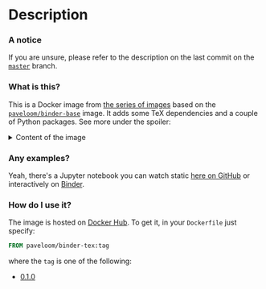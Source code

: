 # Description

### A notice
If you are unsure, please refer to the description on the last commit on the
[`master`](https://github.com/paveloom-d/binder-tex/tree/master) branch.

### What is this?

This is a Docker image from
[the series of images](https://github.com/orgs/paveloom-d/projects/1) based on the
[`paveloom/binder-base`](https://github.com/paveloom-d/binder-base) image. It adds some
TeX dependencies and a couple of Python packages. See more under the spoiler:

<details>
<summary>Content of the image</summary>
<ul>
  <li>
    Base image:
    <a href="https://github.com/paveloom-d/binder-base">paveloom/binder-base</a>
    (0.1.1)
  </li>
  <li>TexLive:</li>
  <ul>
    <li>dvipng</li>
    <li>texlive-latex-extra</li>
    <li>texlive-fonts-extra</li>
    <li>texlive-lang-cyrillic</li>
    <li>cm-super</li>
  </ul>
  <li>Python packages:</li>
  <ul>
    <li>wheel</li>
    <li>numpy</li>
    <li>matplotlib</li>
  </ul>
</ul>
</details>

### Any examples?

Yeah, there's a Jupyter notebook you can watch static
[here on GitHub](https://github.com/paveloom-d/binder-tex/blob/master/examples/example.ipynb)
or interactively on
[Binder](https://mybinder.org/v2/gh/paveloom-d/binder-tex/master?urlpath=lab/tree/example.ipynb).

### How do I use it?

The image is hosted on [Docker Hub](https://hub.docker.com/r/paveloom/binder-tex).
To get it, in your `Dockerfile` just specify:

```dockerfile
FROM paveloom/binder-tex:tag
```

where the `tag` is one of the following:

* [0.1.0](https://github.com/paveloom-d/binder-tex/releases/tag/v0.1.0)
